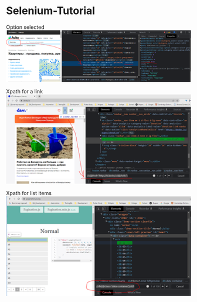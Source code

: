# Selenium-Tutorial

Option selected
![Option selected](/28.PNG?raw=true "Option selected")

Xpath for a link
![Xpath for a link](/31.PNG?raw=true "Xpath for a link")

Xpath for list items
![Xpath for list items](/39.PNG?raw=true "Xpath for list items")

